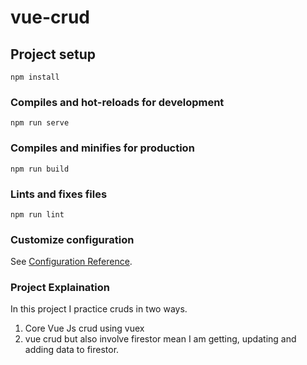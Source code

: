 # vue-crud

## Project setup
```
npm install
```

### Compiles and hot-reloads for development
```
npm run serve
```

### Compiles and minifies for production
```
npm run build
```

### Lints and fixes files
```
npm run lint
```

### Customize configuration
See [Configuration Reference](https://cli.vuejs.org/config/).

### Project Explaination

In this project I practice cruds in two ways.
1. Core Vue Js crud using vuex
2. vue crud but also involve firestor mean I am getting, updating and adding data to firestor.
